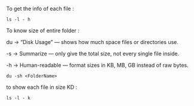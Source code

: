 To get the info of each file :

`ls -l - h`

To know size of entire folder :

du → “Disk Usage” — shows how much space files or directories use.

-s → Summarize — only give the total size, not every single file inside.

-h → Human-readable — format sizes in KB, MB, GB instead of raw bytes.

`du -sh <FolderName>`


to show each file in size KD :

`ls -l - k`
